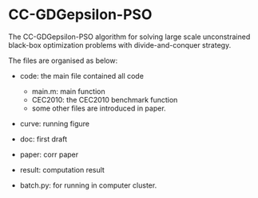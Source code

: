 # CC-GDGepsilon-PSO
The CC-GDGepsilon-PSO algorithm for solving large scale unconstrained black-box optimization problems with divide-and-conquer strategy.

The files are organised as below:

- code: the main file contained all code
    - main.m: main function
    - CEC2010: the CEC2010 benchmark function
    - some other files are introduced in paper.

- curve: running figure
- doc: first draft
- paper: corr paper
- result: computation result
- batch.py: for running in computer cluster.

